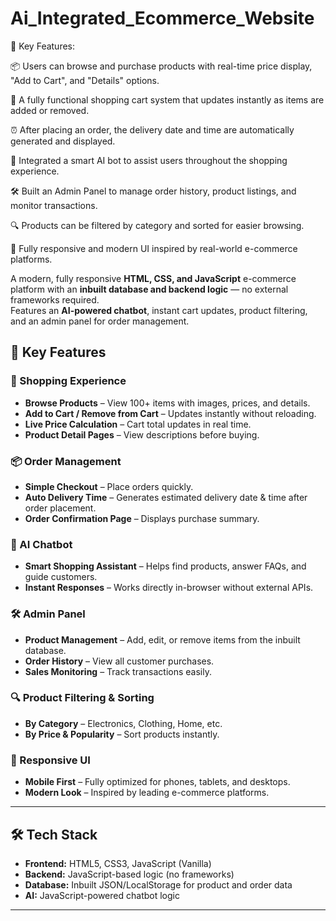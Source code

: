 # Ai_Integrated_Ecommerce_Website
🔹 Key Features:

📦 Users can browse and purchase products with real-time price display, "Add to Cart", and "Details" options.

🛒 A fully functional shopping cart system that updates instantly as items are added or removed.

⏰ After placing an order, the delivery date and time are automatically generated and displayed.

🤖 Integrated a smart AI bot to assist users throughout the shopping experience.

🛠️ Built an Admin Panel to manage order history, product listings, and monitor transactions.

🔍 Products can be filtered by category and sorted for easier browsing.

📱 Fully responsive and modern UI inspired by real-world e-commerce platforms.


A modern, fully responsive **HTML, CSS, and JavaScript** e-commerce platform with an **inbuilt database and backend logic** — no external frameworks required.  
Features an **AI-powered chatbot**, instant cart updates, product filtering, and an admin panel for order management.

## 🚀 Key Features

### 🛒 Shopping Experience
- **Browse Products** – View 100+ items with images, prices, and details.
- **Add to Cart / Remove from Cart** – Updates instantly without reloading.
- **Live Price Calculation** – Cart total updates in real time.
- **Product Detail Pages** – View descriptions before buying.

### 📦 Order Management
- **Simple Checkout** – Place orders quickly.
- **Auto Delivery Time** – Generates estimated delivery date & time after order placement.
- **Order Confirmation Page** – Displays purchase summary.

### 🤖 AI Chatbot
- **Smart Shopping Assistant** – Helps find products, answer FAQs, and guide customers.
- **Instant Responses** – Works directly in-browser without external APIs.

### 🛠️ Admin Panel
- **Product Management** – Add, edit, or remove items from the inbuilt database.
- **Order History** – View all customer purchases.
- **Sales Monitoring** – Track transactions easily.

### 🔍 Product Filtering & Sorting
- **By Category** – Electronics, Clothing, Home, etc.
- **By Price & Popularity** – Sort products instantly.

### 📱 Responsive UI
- **Mobile First** – Fully optimized for phones, tablets, and desktops.
- **Modern Look** – Inspired by leading e-commerce platforms.

---

## 🛠️ Tech Stack

- **Frontend:** HTML5, CSS3, JavaScript (Vanilla)
- **Backend:** JavaScript-based logic (no frameworks)
- **Database:** Inbuilt JSON/LocalStorage for product and order data
- **AI:** JavaScript-powered chatbot logic

---



